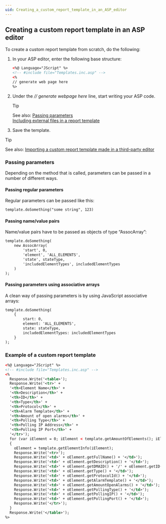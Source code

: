 ```yaml
---
uid: Creating_a_custom_report_template_in_an_ASP_editor
---
```


## Creating a custom report template in an ASP editor

To create a custom report template from scratch, do the following:

1. In your ASP editor, enter the following base structure:

    ```xml
    <%@ Language="JScript" %>
    <!-- #include file="Templates.inc.asp" -->
    <%
    // generate web page here
    %>
    ```

2. Under the *// generate webpage here* line, start writing your ASP code.

    > [!TIP]
    > See also:
    > [Passing parameters](#passing-parameters)<br> [Including external files in a report template](xref:Including_external_files_in_a_report_template)

3. Save the template.

> [!TIP]
> See also:
> [Importing a custom report template made in a third-party editor](xref:Importing_a_custom_report_template_made_in_a_third-party_editor#importing-a-custom-report-template-made-in-a-third-party-editor)

### Passing parameters

Depending on the method that is called, parameters can be passed in a number of different ways.

#### Passing regular parameters

Regular parameters can be passed like this:

```txt
template.doSomething("some string", 123)
```

#### Passing name/value pairs

Name/value pairs have to be passed as objects of type “AssocArray”:

```txt
template.doSomething(
    new AssocArray(
        'start', 0,
        'element', 'ALL_ELEMENTS',
        'state', stateType,
        'includedElementTypes', includedElementTypes
    )
);
```

#### Passing parameters using associative arrays

A clean way of passing parameters is by using JavaScript associative arrays:

```txt
template.doSomething(
    {
        start: 0,
        element: 'ALL_ELEMENTS',
        state: stateType,
        includedElementTypes: includedElementTypes
    }
);
```

### Example of a custom report template

```xml
<%@ Language="JScript" %>
<!-- #include file="Templates.inc.asp" -->
<%
  Response.Write('<table>');
  Response.Write('<tr>' +
  '<th>Element Name</th>' +
  '<th>Description</th>' +
  '<th>ID</th>' +
  '<th>Type</th>' +
  '<th>Protocol</th>' +
  '<th>Alarm Template</th>' +
  '<th>Amount of open alarms</th>' +
  '<th>Polling Type</th>' +
  '<th>Polling IP Address</th>' +
  '<th>Polling IP Port</th>' +
  '</tr>');
  for (var iElement = 0; iElement < template.getAmountOfElements(); iElement++)
  {
    oElement = template.getElementInfo(iElement);
    Response.Write('<tr>');
    Response.Write('<td>' + oElement.getFullName() + '</td>');
    Response.Write('<td>' + oElement.getDescription() + '</td>');
    Response.Write('<td>' + oElement.getDMAID() + '/' + oElement.getID() + '</td>');
    Response.Write('<td>' + oElement.getType() + '</td>');
    Response.Write('<td>' + oElement.getProtocolId() + '</td>');
    Response.Write('<td>' + oElement.getAlarmTemplate() + '</td>');
    Response.Write('<td>' + oElement.getAmountOpenAlarms() + '</td>');
    Response.Write('<td>' + oElement.getPollingType() + '</td>');
    Response.Write('<td>' + oElement.getPollingIP() + '</td>');
    Response.Write('<td>' + oElement.getPollingPort() + '</td>');
    Response.Write('</tr>');
  }
  Response.Write('</table>');
%>
```
